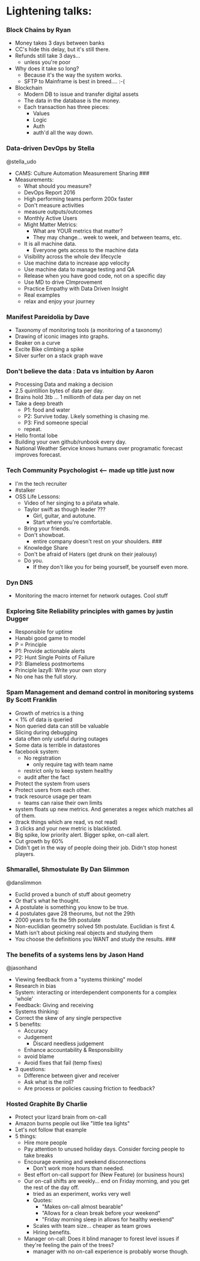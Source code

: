 # Lightening talks:

### Block Chains by Ryan
* Money takes 3 days between banks
* CC's hide this delay, but it's still there.
* Refunds still take 3 days...
    * unless you're poor
* Why does it take so long?
    * Because it's the way the system works.
    * SFTP to Mainframe is best in breed.... :-(
* Blockchain
    * Modern DB to issue and transfer digital assets
    * The data in the database is the money.
    * Each transaction has three pieces:
        * Values
        * Logic
        * Auth
        * auth'd all the way down.

### Data-driven DevOps by Stella
@stella_udo
* CAMS: Culture Automation Measurement Sharing ###
* Measurements:
    * What should you measure?
    * DevOps Report 2016
    * High performing teams perform 200x faster
    * Don't measure activities
    * measure outputs/outcomes
    * Monthly Active Users
    * Might Matter Metrics:
        * What are YOUR metrics that matter?
        * They may change... week to week, and between teams, etc.
    * It is all machine data.
        * Everyone gets access to the machine data
    * Visibility across the whole dev lifecycle
    * Use machine data to increase app velocity
    * Use machine data to manage testing and QA
    * Release when you have good code, not on a specific day
    * Use MD to drive CImprovement
    * Practice Empathy with Data Driven Insight
    * Real examples
    * relax and enjoy your journey

### Manifest Pareidolia by Dave
* Taxonomy of monitoring tools (a monitoring of a taxonomy)
* Drawing of iconic images into graphs.  
* Beaker on a curve
* Excite Bike climbing a spike
* Silver surfer on a stack graph wave

### Don't believe the data : Data vs intuition by Aaron
* Processing Data and making a decision
* 2.5 quintillion bytes of data per day.
* Brains hold 3tb ... 1 millionth of data per day on net
* Take a deep breath
    * P1: food and water
    * P2: Survive today.  Likely something is chasing me.
    * P3: Find someone special
    * repeat.
* Hello frontal lobe
* Building your own github/runbook every day.
* National Weather Service knows humans over programatic forecast improves
  forecast.

### Tech Community Psychologist <-- made up title just now
* I'm the tech recruiter
* #stalker
* OSS Life Lessons:
    * Video of her singing to a piñata whale.
    * Taylor swift as though leader ???
        * Girl, guitar, and autotune.  
        * Start where you're comfortable.
    * Bring your friends.
    * Don't showboat.
        * entire company doesn't rest on your shoulders. ###
    * Knowledge Share
    * Don't be afraid of Haters (get drunk on their jealousy)
    * Do you.
        * If they don't like you for being yourself, be yourself even more.

### Dyn DNS
* Monitoring the macro internet for network outages.  Cool stuff

### Exploring Site Reliability principles with games by justin Dugger
* Responsible for uptime
* Hanabi good game to model
* P = Principle
* P1: Provide actionable alerts
* P2: Hunt Single Points of Failure
* P3: Blameless postmortems
* Principle lazy8: Write your own story
* No one has the full story.

### Spam Management and demand control in monitoring systems By Scott Franklin
* Growth of metrics is a thing
* < 1% of data is queried
* Non queried data can still be valuable
* Slicing during debugging
* data often only useful during outages
* Some data is terrible in datastores
* facebook system:
    * No registration
        * only require tag with team name
    * restrict only to keep system healthy
    * audit after the fact
* Protect the system from users
* Protect users from each other.
* track resource usage per team
    * teams can raise their own limits
* system floats up new metrics.  And generates a regex which matches all of them.
* (track things which are read, vs not read)
* 3 clicks and your new metric is blacklisted.
* Big spike, low priority alert.  Bigger spike, on-call alert.
* Cut growth by 60%
* Didn't get in the way of people doing their job.  Didn't stop honest players.

### Shmarallel, Shmostulate By Dan Slimmon
@danslimmon
* Euclid proved a bunch of stuff about geometry
* Or that's what he thought.
* A postulate is something you know to be true.
* 4 postulates gave 28 theorums, but not the 29th
* 2000 years to fix the 5th postulate
* Non-euclidian geometry solved 5th postulate. Euclidian is first 4.
* Math isn't about picking real objects and studying them
* You choose the definitions you WANT and study the results. ###

### The benefits of a systems lens by Jason Hand
@jasonhand
* Viewing feedback from a "systems thinking" model
* Research in bias
* System: interacting or interdependent components for a complex 'whole'
* Feedback: Giving  and receiving
* Systems thinking:
* Correct the skew of any single perspective
* 5 benefits:
    * Accuracy
    * Judgement
        * Discard needless judgement
    * Enhance accountability & Responsibility
    * avoid blame
    * Avoid fixes that fail (temp fixes)
* 3 questions:
    * Difference between giver and receiver
    * Ask what is the roll?
    * Are process or policies causing friction to feedback?

### Hosted Graphite By Charlie
* Protect your lizard brain from on-call
* Amazon burns people out like "little tea lights"
* Let's not follow that example
* 5 things:
    * Hire more people
    * Pay attention to unused holiday days.  Consider forcing people to
      take breaks
    * Encourage evening and weekend disconnections
        * Don't work more hours than needed.
    * Best effort on-call support for (New Feature) (or business hours)
    * Our on-call shifts are weekly... end on Friday morning, and you get
      the rest of the day off.
        * tried as an experiment, works very well
        * Quotes:
            * "Makes on-call almost bearable"
            * "Allows for a clean break before your weekend"
            * "Friday morning sleep in allows for healthy weekend"
        * Scales with team size... cheaper as team grows
        * Hiring benefits.
    * Manager on-call: Does it blind manager to forest level issues if they're
      feeling the pain of the trees?
        * manager with no on-call experience is probably worse though.
